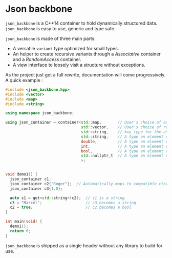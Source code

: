 Json backbone
==================

`json_backbone` is a C++14 container to hold dynamically structured data. `json_backbone` is easy to use, generic and type safe. 

`json_backbone` is made of three main parts:
* A versatile `variant` type optimized for small types.
* An helper to create recursive variants through a *Associative* container and a *RandomAccess* container.
* A view interface to loosely visit a structure without exceptions.

As the project just got a full rewrite, documentation will come progressively. A quick example :

```c++
#include <json_backbone.hpp>
#include <vector>
#include <map>
#include <string>

using namespace json_backbone;

using json_container = container<std::map,       // User's choice of associative container
                                 std::vector,    // User's choice of random access container
                                 std::string,    // key_type for the associative container
                                 std::string,    // A type an element could take
                                 double,         // A type an element could take
                                 int,            // A type an element could take
                                 bool,           // A type an element could take
                                 std::nullptr_t  // A type an element could take
                                 >;


void demo1() {
  json_container c1;
  json_container c2{"Roger"};  // Automatically maps to compatible ctor of std::string
  json_container c3{1.0};

  auto s1 = get<std::string>(c2);  // s1 is a string
  c3 = "Marcel";                   // c3 becomes a string
  c2 = true;                       // c2 becomes a bool
}

int main(void) {
  demo1();
  return 0;
}
```

`json_backbone` is shipped as a single header without any library to build for use.
